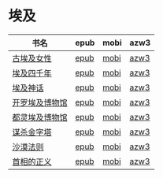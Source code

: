 # 埃及

| 书名 | epub | mobi | azw3 |
| --- | --- | --- | --- |
| [古埃及女性](http://ct.dalanmei.com/f/31084289-569451246-f73bd1) | [epub](http://ct.dalanmei.com/f/31084289-569451246-f73bd1) | [mobi](http://ct.dalanmei.com/f/31084289-570216114-8abfd6) | [azw3](http://ct.dalanmei.com/f/31084289-571417963-bcb86d) |
| [埃及四千年](http://ct.dalanmei.com/f/31084289-571595660-298283) | [epub](http://ct.dalanmei.com/f/31084289-571595660-298283) | [mobi](http://ct.dalanmei.com/f/31084289-572121305-aa34b7) | [azw3](http://ct.dalanmei.com/f/31084289-571978126-b9d7d8) |
| [埃及神话](http://ct.dalanmei.com/f/31084289-571542275-e31938) | [epub](http://ct.dalanmei.com/f/31084289-571542275-e31938) | [mobi](http://ct.dalanmei.com/f/31084289-571811797-3160d5) | [azw3](http://ct.dalanmei.com/f/31084289-572013950-d292ef) |
| [开罗埃及博物馆](http://ct.dalanmei.com/f/31084289-571555448-81bcb0) | [epub](http://ct.dalanmei.com/f/31084289-571555448-81bcb0) | [mobi](http://ct.dalanmei.com/f/31084289-571904967-616868) | [azw3](http://ct.dalanmei.com/f/31084289-572071514-41dee5) |
| [都灵埃及博物馆](http://ct.dalanmei.com/f/31084289-571584883-64c038) | [epub](http://ct.dalanmei.com/f/31084289-571584883-64c038) | [mobi](http://ct.dalanmei.com/f/31084289-571733679-aafdd3) | [azw3](http://ct.dalanmei.com/f/31084289-571850141-724bab) |
| [谋杀金字塔](None) | [epub](None) | [mobi](None) | [azw3](None) |
| [沙漠法则](None) | [epub](None) | [mobi](None) | [azw3](None) |
| [首相的正义](None) | [epub](None) | [mobi](None) | [azw3](None) |
